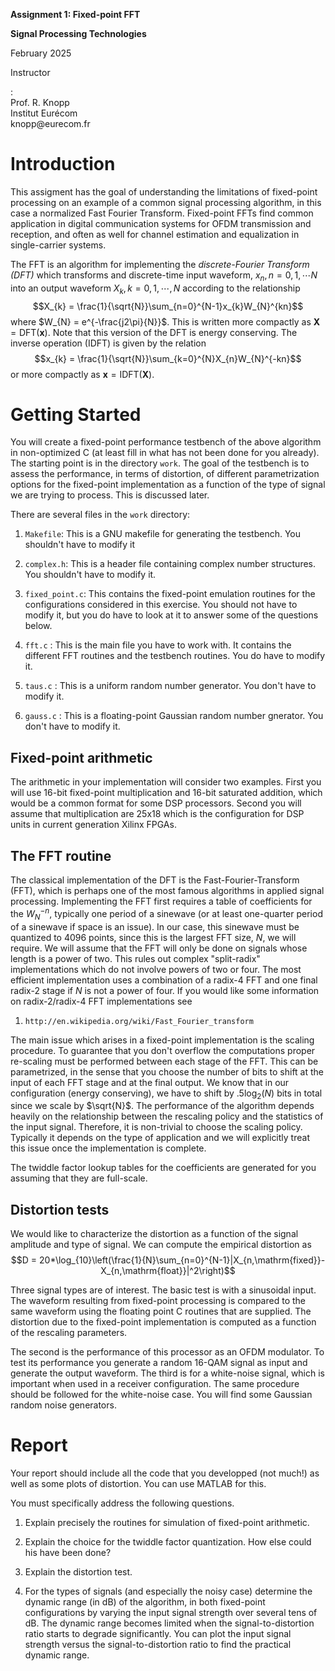**Assignment 1: Fixed-point FFT**

**Signal Processing Technologies**

February 2025

Instructor

:   \
    Prof. R. Knopp\
    Institut Eurécom\
    knopp\@eurecom.fr

Introduction
============

This assigment has the goal of understanding the limitations of
fixed-point processing on an example of a common signal processing
algorithm, in this case a normalized Fast Fourier Transform. Fixed-point
FFTs find common application in digital communication systems for OFDM
transmission and reception, and often as well for channel estimation and
equalization in single-carrier systems.

The FFT is an algorithm for implementing the *discrete-Fourier Transform
(DFT)* which transforms and discrete-time input waveform,
$x_{n}, n=0,1,\cdots N$ into an output waveform $X_{k}, k=0,1,\cdots,N$
according to the relationship
$$X_{k} = \frac{1}{\sqrt{N}}\sum_{n=0}^{N-1}x_{k}W_{N}^{kn}$$ where
$W_{N} = e^{-\frac{j2\pi}{N}}$. This is written more compactly as
$\mathbf{X} = \mathrm{DFT}(\mathbf{x})$. Note that this version of the
DFT is energy conserving. The inverse operation (IDFT) is given by the
relation $$x_{k} = \frac{1}{\sqrt{N}}\sum_{k=0}^{N}X_{n}W_{N}^{-kn}$$ or
more compactly as $\mathbf{x} = \mathrm{IDFT}(\mathbf{X})$.

Getting Started
===============

You will create a fixed-point performance testbench of the above
algorithm in non-optimized C (at least fill in what has not been done
for you already). The starting point is in the directory `work`. The
goal of the testbench is to assess the performance, in terms of
distortion, of different parametrization options for the fixed-point
implementation as a function of the type of signal we are trying to
process. This is discussed later.

There are several files in the `work` directory:

1.  `Makefile`: This is a GNU makefile for generating the testbench. You
    shouldn't have to modify it

2.  `complex.h`: This is a header file containing complex number
    structures. You shouldn't have to modify it.

3.  `fixed_point.c`: This contains the fixed-point emulation routines
    for the configurations considered in this exercise. You should not
    have to modify it, but you do have to look at it to answer some of
    the questions below.

4.  `fft.c` : This is the main file you have to work with. It contains
    the different FFT routines and the testbench routines. You do have
    to modify it.

5.  `taus.c` : This is a uniform random number generator. You don't have
    to modify it.

6.  `gauss.c` : This is a floating-point Gaussian random number
    gnerator. You don't have to modify it.

Fixed-point arithmetic
----------------------

The arithmetic in your implementation will consider two examples. First
you will use 16-bit fixed-point multiplication and 16-bit saturated
addition, which would be a common format for some DSP processors. Second
you will assume that multiplication are 25x18 which is the configuration
for DSP units in current generation Xilinx FPGAs.

The FFT routine
---------------

The classical implementation of the DFT is the Fast-Fourier-Transform
(FFT), which is perhaps one of the most famous algorithms in applied
signal processing. Implementing the FFT first requires a table of
coefficients for the $W_N^{-n}$, typically one period of a sinewave (or
at least one-quarter period of a sinewave if space is an issue). In our
case, this sinewave must be quantized to 4096 points, since this is the
largest FFT size, $N$, we will require. We will assume that the FFT will
only be done on signals whose length is a power of two. This rules out
complex "split-radix" implementations which do not involve powers of two
or four. The most efficient implementation uses a combination of a
radix-4 FFT and one final radix-2 stage if $N$ is not a power of four.
If you would like some information on radix-2/radix-4 FFT
implementations see

1.  `http://en.wikipedia.org/wiki/Fast_Fourier_transform`

The main issue which arises in a fixed-point implementation is the
scaling procedure. To guarantee that you don't overflow the computations
proper re-scaling must be performed between each stage of the FFT. This
can be parametrized, in the sense that you choose the number of bits to
shift at the input of each FFT stage and at the final output. We know
that in our configuration (energy conserving), we have to shift by
$.5\log_2(N)$ bits in total since we scale by $\sqrt{N}$. The
performance of the algorithm depends heavily on the relationship between
the rescaling policy and the statistics of the input signal. Therefore,
it is non-trivial to choose the scaling policy. Typically it depends on
the type of application and we will explicitly treat this issue once the
implementation is complete.

The twiddle factor lookup tables for the coefficients are generated for
you assuming that they are full-scale.

Distortion tests
----------------

We would like to characterize the distortion as a function of the signal
amplitude and type of signal. We can compute the empirical distortion as
$$D = 20*\log_{10}\left(\frac{1}{N}\sum_{n=0}^{N-1}|X_{n,\mathrm{fixed}}- X_{n,\mathrm{float}}|^2\right)$$

Three signal types are of interest. The basic test is with a sinusoidal
input. The waveform resulting from fixed-point processing is compared to
the same waveform using the floating point C routines that are supplied.
The distortion due to the fixed-point implementation is computed as a
function of the rescaling parameters.

The second is the performance of this processor as an OFDM modulator. To
test its performance you generate a random 16-QAM signal as input and
generate the output waveform. The third is for a white-noise signal,
which is important when used in a receiver configuration. The same
procedure should be followed for the white-noise case. You will find
some Gaussian random noise generators.

Report
======

Your report should include all the code that you developped (not much!)
as well as some plots of distortion. You can use MATLAB for this.

You must specifically address the following questions.

1.  Explain precisely the routines for simulation of fixed-point
    arithmetic.

2.  Explain the choice for the twiddle factor quantization. How else
    could his have been done?

3.  Explain the distortion test.

4.  For the types of signals (and especially the noisy case) determine
    the dynamic range (in dB) of the algorithm, in both fixed-point
    configurations by varying the input signal strength over several
    tens of dB. The dynamic range becomes limited when the
    signal-to-distortion ratio starts to degrade significantly. You can
    plot the input signal strength versus the signal-to-distortion ratio
    to find the practical dynamic range.
